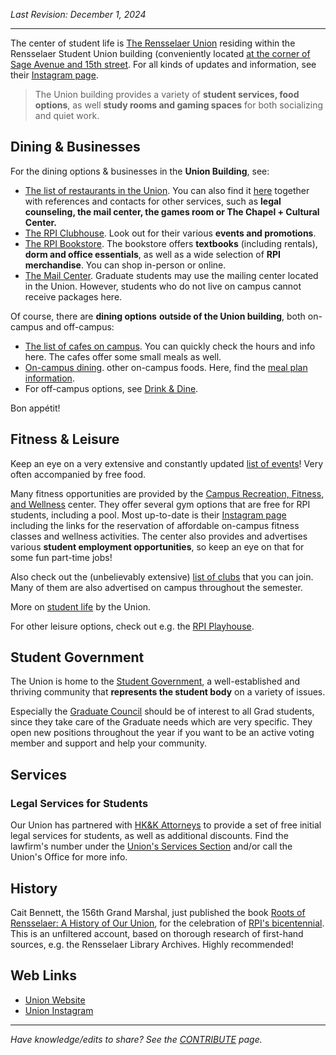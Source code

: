 _Last Revision: December 1, 2024_

---

The center of student life is [The Rensselaer Union](https://union.rpi.edu/) residing within the Rensselaer Student Union building (conveniently located [at the corner of Sage Avenue and 15th street](https://www.google.com/maps/place/Rensselaer+Union/@42.7299076,-73.679241,17z/data=!3m1!4b1!4m6!3m5!1s0x89de0f9ff3c17227:0xd5d808a8e2c02a72!8m2!3d42.7299076!4d-73.6766661!16s%2Fg%2F11r922zdp?entry=ttu&g_ep=EgoyMDI0MDkyNS4wIKXMDSoASAFQAw%3D%3D). For all kinds of updates and information, see their [Instagram page](https://www.instagram.com/rpiunion/).

> The Union building provides a variety of **student services, food options**, as well **study rooms and gaming spaces** for both socializing and quiet work.

## Dining & Businesses

For the dining options & businesses in the **Union Building**, see:

- [The list of restaurants in the Union](https://rpi.sodexomyway.com/en-us/categories/student-union-rathskeller). You can also find it [here](https://union.rpi.edu/business-and-service-directory/) together with references and contacts for other services, such as **legal counseling, the mail center, the games room or The Chapel + Cultural Center.**
- [The RPI Clubhouse](https://www.instagram.com/rpiclubhousepub/). Look out for their various **events and promotions**.
- [The RPI Bookstore](https://www.bkstr.com/rpistore/home). The bookstore offers **textbooks** (including rentals), **dorm and office essentials**, as well as a wide selection of **RPI merchandise**. You can shop in-person or online.
- [The Mail Center](https://union.rpi.edu/business-and-service-directory/). Graduate students may use the mailing center located in the Union. However, students who do not live on campus cannot receive packages here.

Of course, there are **dining options** **outside of the Union building**, both on-campus and off-campus:

- [The list of cafes on campus](https://rpi.sodexomyway.com/en-us/categories/restaurants-&-cafes). You can quickly check the hours and info here. The cafes offer some small meals as well.
- [On-campus dining](https://rpi.sodexomyway.com/en-us/categories/resident-dining). other on-campus foods. Here, find the [meal plan information](https://rpi.sodexomyway.com/en-us/meal-plan/meal-plan-options).
- For off-campus options, see [Drink & Dine](../Leisure/Drink%20&%20Dine.md).

Bon appétit!

## Fitness & Leisure

Keep an eye on a very extensive and constantly updated [list of events](https://union.rpi.edu/events/)! Very often accompanied by free food.

Many fitness opportunities are provided by the [Campus Recreation, Fitness, and Wellness](https://union.rpi.edu/campus-recreation/) center. They offer several gym options that are free for RPI students, including a pool. Most up-to-date is their [Instagram page](https://www.instagram.com/rpicampusrecreation/?hl=en) including the links for the reservation of affordable on-campus fitness classes and wellness activities. The center also provides and advertises various **student employment opportunities**, so keep an eye on that for some fun part-time jobs!

Also check out the (unbelievably extensive) [list of clubs](https://union.rpi.edu/club-directory/) that you can join. Many of them are also advertised on campus throughout the semester.

More on [student life](https://info.rpi.edu/student-life/) by the Union.

For other leisure options, check out e.g. the [RPI Playhouse](https://playhouse.union.rpi.edu/).

## Student Government

The Union is home to the [Student Government](https://sites.google.com/view/rpistugov/), a well-established and thriving community that **represents the student body** on a variety of issues. 

Especially the [Graduate Council](Graduate%20Council/GC%20Overview.md) should be of interest to all Grad students, since they take care of the Graduate needs which are very specific. They open new positions throughout the year if you want to be an active voting member and support and help your community.

## Services
### Legal Services for Students
Our Union has partnered with [HK&K Attorneys](https://www.hhk.com/albany/) to provide a set of free initial legal services for students, as well as additional discounts. Find the lawfirm's number under the [Union's Services Section](https://union.rpi.edu/business-and-service-directory/) and/or call the Union's Office for more info.

## History
Cait Bennett, the 156th Grand Marshal, just published the book [Roots of Rensselaer: A History of Our Union](https://www.rensselaerunionhistory.com/), for the celebration of [RPI's bicentennial](https://www.rpi.edu/bicentennial). This is an unfiltered account, based on thorough research of first-hand sources, e.g. the Rensselaer Library Archives. Highly recommended!

## Web Links
- [Union Website](https://union.rpi.edu/)
- [Union Instagram](https://www.instagram.com/rpiunion/)


---
_Have knowledge/edits to share? See the [CONTRIBUTE](../CONTRIBUTE.md) page._